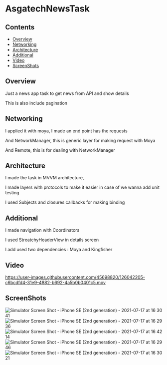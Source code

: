 # AsgatechNewsTask

## Contents

* [Overview]
* [Networking]
* [Architecture]
* [Additional]
* [Video]
* [ScreenShots]

## Overview

Just a news app task to get news from API and show details 

This is also include pagination

## Networking

I applied it with moya, I made an end point has the requests

And NetworkManager, this is generic layer for making request with Moya

And Remote, this is for dealing with NetworkManager


## Architecture

I made the task in MVVM architecture,

I made layers with protocols to make it easier in case of we wanna add unit testing

I used Subjects and closures callbacks for making binding

## Additional

I made navigation with Coordinators

I used StreatchyHeaderView in details screen

I add used two dependencies : Moya and Kingfisher

## Video

https://user-images.githubusercontent.com/45698820/126042205-c6bcdfd4-31e9-4882-b692-4a5b0b0401c5.mov


## ScreenShots

![Simulator Screen Shot - iPhone SE (2nd generation) - 2021-07-17 at 16 30 41](https://user-images.githubusercontent.com/45698820/126042119-3f2fc470-9eeb-48d0-9c4c-66eb6c7c76a8.png) ![Simulator Screen Shot - iPhone SE (2nd generation) - 2021-07-17 at 16 29 36](https://user-images.githubusercontent.com/45698820/126042120-44112764-b775-4b94-91fb-0e82c30cae56.png) ![Simulator Screen Shot - iPhone SE (2nd generation) - 2021-07-17 at 16 42 14](https://user-images.githubusercontent.com/45698820/126042122-99cb021b-a6b0-4a56-b8eb-26082c64dc5f.png)
![Simulator Screen Shot - iPhone SE (2nd generation) - 2021-07-17 at 16 29 46](https://user-images.githubusercontent.com/45698820/126042111-eb7da50c-1f51-4990-8b48-635532d6d234.png)
![Simulator Screen Shot - iPhone SE (2nd generation) - 2021-07-17 at 16 30 21](https://user-images.githubusercontent.com/45698820/126042116-13506b68-e9cb-48aa-ac1c-4bcf688f0b5f.png)

<!--- In file -->
[Overview]: #overview
[Networking]: #networking
[Architecture]: #architecture
[Additional]: #additional
[Video]: #video
[ScreenShots]: #screenShots

